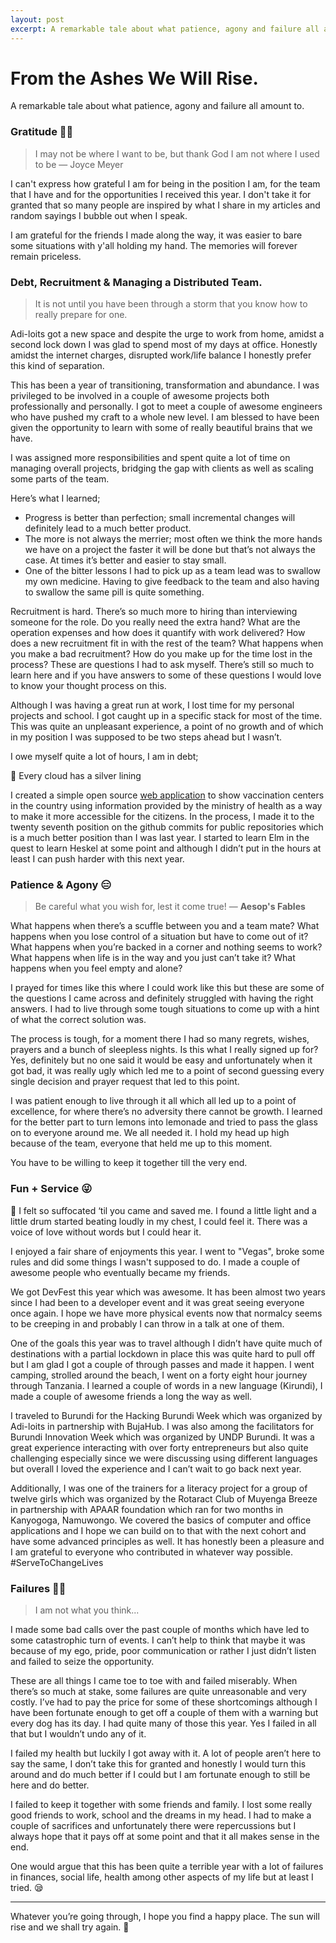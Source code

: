 ```yaml
---
layout: post
excerpt: A remarkable tale about what patience, agony and failure all amount to. 
---
```


# From the Ashes We Will Rise.

A remarkable tale about what patience, agony and failure all amount to. 

### Gratitude 🙏🏽

> I may not be where I want to be, but thank God I am not where I used to be — Joyce Meyer
> 

I can't express how grateful I am for being in the position I am, for the team that I have and for the opportunities I received this year. I don't take it for granted that so many people are inspired by what I share in my articles and random sayings I bubble out when I speak. 

I am grateful for the friends I made along the way, it was easier to bare some situations with y'all holding my hand. The memories will forever remain priceless.

### Debt, Recruitment & Managing a Distributed Team.

> It is not until you have been through a storm that you know how to really prepare for one.
> 

Adi-loits got a new space and despite the urge to work from home, amidst a second lock down I was glad to spend most of my days at office. Honestly amidst the internet charges, disrupted work/life balance I honestly prefer this kind of separation.

This has been a year of transitioning, transformation and abundance. I was privileged to be involved in a couple of awesome projects both professionally and personally. I got to meet a couple of awesome engineers who have pushed my craft to a whole new level. I am blessed to have been given the opportunity to learn with some of really beautiful brains that we have.

I was assigned more responsibilities and spent quite a lot of time on managing overall projects, bridging the gap with clients as well as scaling some parts of the team. 

Here’s what I learned;

- Progress is better than perfection; small incremental changes will definitely lead to a much better product.
- The more is not always the merrier; most often we think the more hands we have on a project the faster it will be done but that’s not always the case. At times it’s better and easier to stay small.
- One of the bitter lessons I had to pick up as a team lead was to swallow my own medicine. Having to give feedback to the team and also having to swallow the same pill is quite something.

Recruitment is hard. There’s so much more to hiring than interviewing someone for the role. Do you really need the extra hand? What are the operation expenses and how does it quantify with work delivered? How does a new recruitment fit in with the rest of the team? What happens when you make a bad recruitment? How do you make up for the time lost in the process? These are questions I had to ask myself. There’s still so much to learn here and if you have answers to some of these questions I would love to know your thought process on this. 

Although I was having a great run at work, I lost time for my personal projects and school. I got caught up in a specific stack for most of the time. This was quite an unpleasant experience, a point of no growth and of which in my position I was supposed to be two steps ahead but I wasn’t. 

I owe myself quite a lot of hours, I am in debt;

<aside>
🌟 Every cloud has a silver lining

</aside>

I created a simple open source [web application](https://vaccination-centers.herokuapp.com/) to show vaccination centers in the country using information provided by the ministry of health as a way to make it more accessible for the
citizens. In the process, I made it to the twenty seventh position on the github commits for public repositories which is a much better position than I was last year. I started to learn Elm in the quest to learn Heskel at some point and although I didn’t put in the hours at least I can push harder with this next year.

### Patience & Agony 😑

> Be careful what you wish for, lest it come true! — **Aesop's Fables**
> 

What happens when there’s a scuffle between you and a team mate? What happens when you lose control of a situation but have to come out of it? What happens when you’re backed in a corner and nothing seems to work? What happens when life is in the way and you just can’t take it? What happens when you feel empty and alone? 

I prayed for times like this where I could work like this but these are some of the questions I came across and definitely struggled with having the right answers. I had to live through some tough situations to come up with a hint of what the correct solution was. 

The process is tough, for a moment there I had so many regrets, wishes, prayers and a bunch of sleepless nights. Is this what I really signed up for? Yes, definitely but no one said it would be easy and unfortunately when it got bad, it was really ugly which led me to a point of second guessing every single decision and prayer request that led to this point. 

I was patient enough to live through it all which all led up to a point of excellence, for where there’s no adversity there cannot be growth. I learned for the better part to turn lemons into lemonade and tried to pass the glass on to everyone around me. We all needed it. I hold my head up high because of the team, everyone that held me up to this moment.

You have to be willing to keep it together till the very end.

### Fun + Service 😜

<aside>
🥰 I felt so suffocated ‘til you came and saved me. I found a little light and a little drum started beating loudly in my chest, I could feel it. There was a voice of love without words but I could hear it.

</aside>

I enjoyed a fair share of enjoyments this year. I went to "Vegas", broke some rules and did some things I wasn't supposed to do. I made a couple of awesome people who eventually became my friends. 

We got DevFest this year which was awesome. It has been almost two years since I had been to a developer event and it was great seeing everyone once again. I hope we have more physical events now that normalcy seems to be creeping in and probably I can throw in a talk at one of them.

One of the goals this year was to travel although I didn’t have quite much of destinations with a partial lockdown in place this was quite hard to pull off but I am glad I got a couple of through passes and made it happen. I went camping, strolled around the beach, I went on a forty eight hour journey through Tanzania. I learned a couple of words in a new language (Kirundi), I made a couple of awesome friends a long the way as well.

I traveled to Burundi for the Hacking Burundi Week which was organized by Adi-loits in partnership with BujaHub. I was also among the facilitators for Burundi Innovation Week which was organized by UNDP Burundi. It was a great experience interacting with over forty entrepreneurs but also quite challenging especially since we were discussing using different languages but overall I loved the experience and I can’t wait to go back next year.

Additionally, I was one of the trainers for a literacy project for a group of twelve girls which was organized by the Rotaract Club of Muyenga Breeze in partnership with APAAR foundation which ran for two months in Kanyogoga, Namuwongo. We covered the basics of computer and office applications and I hope we can build on to that with the next cohort and have some advanced principles as well. It has honestly been a pleasure and I am grateful to everyone who contributed in whatever way possible. #ServeToChangeLives

### Failures 👎🏽

> I am not what you think...
> 

I made some bad calls over the past couple of months which have led to some catastrophic turn of events. I can’t help to think that maybe it was because of my ego, pride, poor communication or rather I just didn’t listen and failed to seize the opportunity. 

These are all things I came toe to toe with and failed miserably. When there’s so much at stake, some failures are quite unreasonable and very costly. I’ve had to pay the price for some of these shortcomings although I have been fortunate enough to get off a couple of them with a warning but every dog has its day. I had quite many of those this year. Yes I failed in all that but I wouldn’t undo any of it. 

I failed my health but luckily I got away with it. A lot of people aren’t here to say the same, I don’t take this for granted and honestly I would turn this around and do much better if I could but I am fortunate enough to still be here and do better.

I failed to keep it together with some friends and family. I lost some really good friends to work, school and the dreams in my head. I had to make a couple of sacrifices and unfortunately there were repercussions but I always hope that it pays off at some point and that it all makes sense in the end.

One would argue that this has been quite a terrible year with a lot of failures in finances, social life, health among other aspects of my life but at least I tried. 😪

---

Whatever you’re going through, I hope you find a happy place. The sun will rise and we shall try again. 🤗
